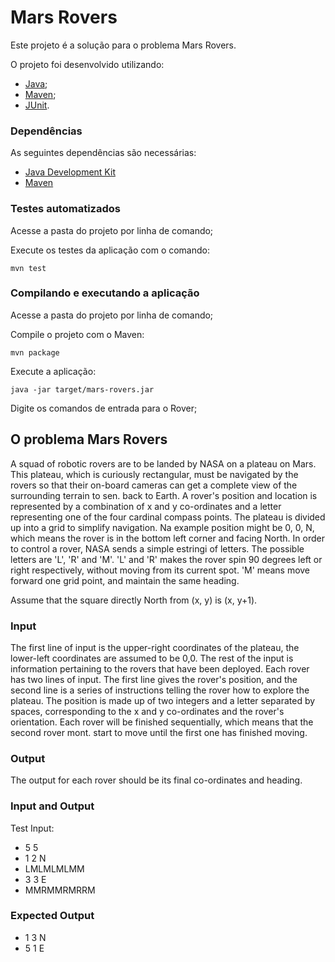 # Mars Rovers

Este projeto é a solução para o problema Mars Rovers.

O projeto foi desenvolvido utilizando:
- [Java](https://www.java.com/pt_BR/);
- [Maven](https://maven.apache.org/);
- [JUnit](http://junit.org/).

### Dependências ###

As seguintes dependências são necessárias:

- [Java Development Kit](http://www.oracle.com/technetwork/java/javase/downloads/index.html)
- [Maven](https://maven.apache.org/)

### Testes automatizados ###

Acesse a pasta do projeto por linha de comando;

Execute os testes da aplicação com o comando:

    mvn test


### Compilando e executando a aplicação ###

Acesse a pasta do projeto por linha de comando;

Compile o projeto com o Maven:

    mvn package

Execute a aplicação:

    java -jar target/mars-rovers.jar

Digite os comandos de entrada para o Rover;



## O problema Mars Rovers ##
A squad of robotic rovers are to be landed by NASA on a plateau on Mars. This plateau, which is
curiously rectangular, must be navigated by the rovers so that their on-board cameras can get a
complete view of the surrounding terrain to sen. back to Earth.
A rover's position and location is represented by a combination of x and y co-ordinates and a letter
representing one of the four cardinal compass points. The plateau is divided up into a grid to
simplify navigation. Na example position might be 0, 0, N, which means the rover is in the bottom
left corner and facing North.
In order to control a rover, NASA sends a simple estringi of letters. The possible letters are 'L', 'R'
and 'M'. 'L' and 'R' makes the rover spin 90 degrees left or right respectively, without moving from
its current spot. 'M' means move forward one grid point, and maintain the same heading. 

Assume that the square directly North from (x, y) is (x, y+1).

### Input ###

The first line of input is the upper-right coordinates of the plateau, the lower-left coordinates
are assumed to be 0,0.
The rest of the input is information pertaining to the rovers that have been deployed. Each
rover has two lines of input. The first line gives the rover's position, and the second line is a
series of instructions telling the rover how to explore the plateau.
The position is made up of two integers and a letter separated by spaces, corresponding to the
x and y co-ordinates and the rover's orientation.
Each rover will be finished sequentially, which means that the second rover mont. start to
move until the first one has finished moving.

### Output ###

The output for each rover should be its final co-ordinates and heading.

### Input and Output ###

Test Input:
- 5 5
- 1 2 N
- LMLMLMLMM
- 3 3 E
- MMRMMRMRRM 

### Expected Output ###
- 1 3 N
- 5 1 E 
